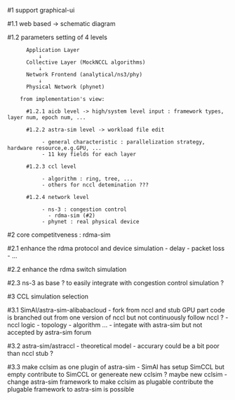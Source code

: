 #1 support graphical-ui

   #1.1 web based -> schematic diagram

   #1.2 parameters setting of 4 levels

          Application Layer
              ↓
          Collective Layer (MockNCCL algorithms)
              ↓  
          Network Frontend (analytical/ns3/phy)
              ↓
          Physical Network (phynet)

        from implementation's view:

          #1.2.1 aicb level -> high/system level input : framework types, layer num, epoch num, ...

          #1.2.2 astra-sim level -> workload file edit

               - general characteristic : parallelization strategy, hardware resource,e.g.GPU, ...
               - 11 key fields for each layer

          #1.2.3 ccl level

               - algorithm : ring, tree, ...
               - others for nccl detemination ???

          #1.2.4 network level

               - ns-3 : congestion control
                 - rdma-sim (#2)
               - phynet : real physical device

#2 core competitveness : rdma-sim

   #2.1 enhance the rdma protocol and device simulation
          - delay
          - packet loss
          - ...

   #2.2 enhance the rdma switch simulation

   #2.3 ns-3 as base ? to easily integrate with congestion control simulation ?

#3 CCL simulation selection

   #3.1 SimAI/astra-sim-alibabacloud
          - fork from nccl and stub GPU part
            code is branched out from one version of nccl but not continuously follow nccl ?
              - nccl logic
              - topology
              - algorithm ...
          - integate with astra-sim but not accepted by astra-sim forum

   #3.2 astra-sim/astraccl
          - theoretical model
              - accurary could be a bit poor than nccl stub ?
  
   #3.3 make cclsim as one plugin of astra-sim
          - SimAI has setup SimCCL but empty
            contribute to SimCCL or genereate new cclsim ? maybe new cclsim
          - change astra-sim framework to make cclsim as plugable
            contribute the plugable framework to astra-sim is possible


